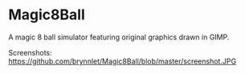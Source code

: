 # Magic8Ball
A magic 8 ball simulator featuring original graphics drawn in GIMP.

Screenshots: 
https://github.com/brynnlet/Magic8Ball/blob/master/screenshot.JPG
